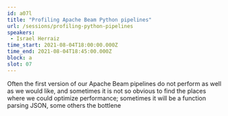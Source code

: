```yaml
---
id: a07l
title: "Profiling Apache Beam Python pipelines"
url: /sessions/profiling-python-pipelines
speakers:
 - Israel Herraiz
time_start: 2021-08-04T18:00:00.000Z
time_end: 2021-08-04T18:45:00.000Z
block: a
slot: 07
---
```


Often the first version of our Apache Beam pipelines do not perform as well as we would like, and sometimes it is not so obvious to find the places where we could optimize performance; sometimes it will be a function parsing JSON, some others the bottlene